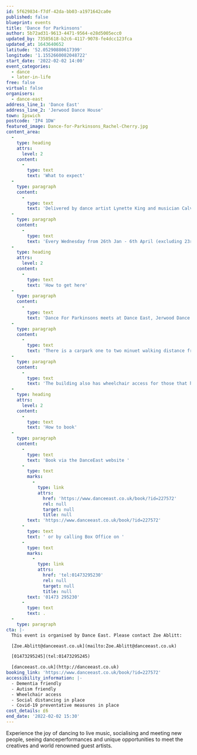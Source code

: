 ```yaml
---
id: 5f629834-f7df-42da-bb03-a1971642ca0e
published: false
blueprint: events
title: 'Dance for Parkinsons'
author: 5b72ad31-9613-4471-9564-e28d5005ecc0
updated_by: 73585618-b2c6-4117-9078-fe4dcc123fca
updated_at: 1643640652
latitude: '52.05290880617399'
longitude: '1.1552660082048722'
start_date: '2022-02-02 14:00'
event_categories:
  - dance
  - later-in-life
free: false
virtual: false
organisers:
  - dance-east
address_line_1: 'Dance East'
address_line_2: 'Jerwood Dance House'
town: Ipswich
postcode: 'IP4 1DW'
featured_image: Dance-for-Parkinsons_Rachel-Cherry.jpg
content_area:
  -
    type: heading
    attrs:
      level: 2
    content:
      -
        type: text
        text: 'What to expect'
  -
    type: paragraph
    content:
      -
        type: text
        text: 'Delivered by dance artist Lynette King and musician Calvin Goymer, you will creatively explore the themes, music and choreographic language of this term’s chosen pieces across the eight sessions.'
  -
    type: paragraph
    content:
      -
        type: text
        text: 'Every Wednesday from 26th Jan - 6th April (excluding 23rd February) 2:00pm-3:30pm.'
  -
    type: heading
    attrs:
      level: 2
    content:
      -
        type: text
        text: 'How to get here'
  -
    type: paragraph
    content:
      -
        type: text
        text: 'Dance For Parkinsons meets at Dance East, Jerwood Dance House, Ipswich, IP4 1DW.'
  -
    type: paragraph
    content:
      -
        type: text
        text: 'There is a carpark one to two minuet walking distance from the venue.'
  -
    type: paragraph
    content:
      -
        type: text
        text: 'The building also has wheelchair access for those that have accessibility needs.'
  -
    type: heading
    attrs:
      level: 2
    content:
      -
        type: text
        text: 'How to book'
  -
    type: paragraph
    content:
      -
        type: text
        text: 'Book via the DanceEast website '
      -
        type: text
        marks:
          -
            type: link
            attrs:
              href: 'https://www.danceeast.co.uk/book/?id=227572'
              rel: null
              target: null
              title: null
        text: 'https://www.danceeast.co.uk/book/?id=227572'
      -
        type: text
        text: ' or by calling Box Office on '
      -
        type: text
        marks:
          -
            type: link
            attrs:
              href: 'tel:01473295230'
              rel: null
              target: null
              title: null
        text: '01473 295230'
      -
        type: text
        text: .
  -
    type: paragraph
cta: |-
  This event is organised by Dance East. Please contact Zoe Ablitt:

  [Zoe.Ablitt@danceeast.co.uk](mailto:Zoe.Ablitt@danceeast.co.uk)

  [01473295245](tel:01473295245)

  [danceeast.co.uk](http://danceeast.co.uk)
booking_link: 'https://www.danceeast.co.uk/book/?id=227572'
accessibility_information: |-
  - Dementia friendly 
  - Autism friendly 
  - Wheelchair access
  - Social distancing in place 
  - Covid-19 preventative measures in place
cost_details: £6
end_date: '2022-02-02 15:30'
---
```

Experience the joy of dancing to live music, socialising and meeting new people, seeing danceperformances and unique opportunities to meet the creatives and world renowned guest artists.